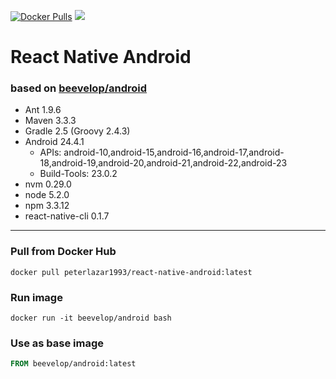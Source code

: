 [![Docker Pulls](https://img.shields.io/docker/pulls/peterlazar1993/react-native-android.svg)]()
[![](https://badge.imagelayers.io/peterlazar1993/react-native-android:latest.svg)](https://imagelayers.io/?images=peterlazar1993/react-native-android:latest 'Get your own badge on imagelayers.io')

# React Native Android
### based on [beevelop/android](https://github.com/beevelop/docker-android)
- Ant 1.9.6
- Maven 3.3.3
- Gradle 2.5 (Groovy 2.4.3)
- Android 24.4.1
    + APIs: android-10,android-15,android-16,android-17,android-18,android-19,android-20,android-21,android-22,android-23
    + Build-Tools: 23.0.2
- nvm 0.29.0
- node 5.2.0
- npm 3.3.12
- react-native-cli 0.1.7
----
### Pull from Docker Hub
```
docker pull peterlazar1993/react-native-android:latest
```

### Run image
```
docker run -it beevelop/android bash
```

### Use as base image
```Dockerfile
FROM beevelop/android:latest
```
